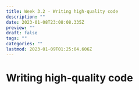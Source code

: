 ```yaml
---
title: Week 3.2 - Writing high-quality code
description: ""
date: 2023-01-08T23:08:08.335Z
preview: ""
draft: false
tags: ""
categories: ""
lastmod: 2023-01-09T01:25:04.606Z
---
```

# Writing high-quality code